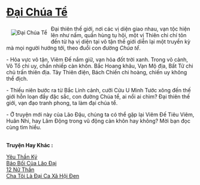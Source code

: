 <a href="https://utruyen.com/dai-chua-te/10622/" title="Đại Chúa Tể"><h1>Đại Chúa Tể</h1></a><div style="display:table"><img align="right" style="float: left; padding: 10px;" src="https://utruyen.com/images/story/200x260/dai-chua-te.jpg" alt="Đại Chúa Tể">Đại thiên thế giới, nơi các vị diện giao nhau, vạn tộc hiện lên như nấm, quần hùng tụ hội, một vị Thiên chi chí tôn đến từ hạ vị diện tại vô tận thế giới diễn lại một truyền kỳ mà mọi người hướng tới, theo đuổi con đường <em>Chúa tể</em>.<p></p>- Hỏa vực vô tận, Viêm Đế nắm giữ, vạn hỏa đốt trời xanh. Trong võ cảnh, Võ Tổ chi uy, chấn nhiếp càn khôn. Bắc Hoang khâu, Vạn Mộ địa, Bất Tử chi chủ trấn thiên địa. Tây Thiên điện, Bách Chiến chi hoàng, chiến uy không thể địch.<p></p>- Thiếu niên bước ra từ Bắc Linh cảnh, cưỡi Cửu U Minh Tước xông đến thế giới hỗn loạn đầy đặc sắc, con đường Chúa tể, ai nổi ai chìm? Đại thiên thế giới, vạn đạo tranh phong, ta làm đại chúa tể.<p></p>- Ở truyện mới này của Lão Đậu, chúng ta có thể gặp lại Viêm Đế Tiêu Viêm, Huân Nhi, hay Lâm Động trong vũ động càn khôn hay không? Mời bạn đọc cùng tìm hiểu.</div><p><br><b>Truyện Hay Khác :</b></p><a href="https://utruyen.com/yeu-than-ky/16810/" alt="Yêu Thần Ký">Yêu Thần Ký</a><br/><a href="https://dammyh.wordpress.com/2019/11/07/ba%cc%89o-boi-cu%cc%89a-la%cc%83o-da%cc%a3i/" alt="Bảo Bối Của Lão Đại">Bảo Bối Của Lão Đại</a><br/><a href="https://truyenhot2019.blogspot.com/2019/12/12-nu-than.html" alt="12 Nữ Thần">12 Nữ Thần</a><br/><a href="https://dammyh.wordpress.com/2019/11/07/cha-toi-la-dai-ca-xa-hoi-den/" alt="Cha Tôi Là Đại Ca Xã Hội Đen">Cha Tôi Là Đại Ca Xã Hội Đen</a><br/>